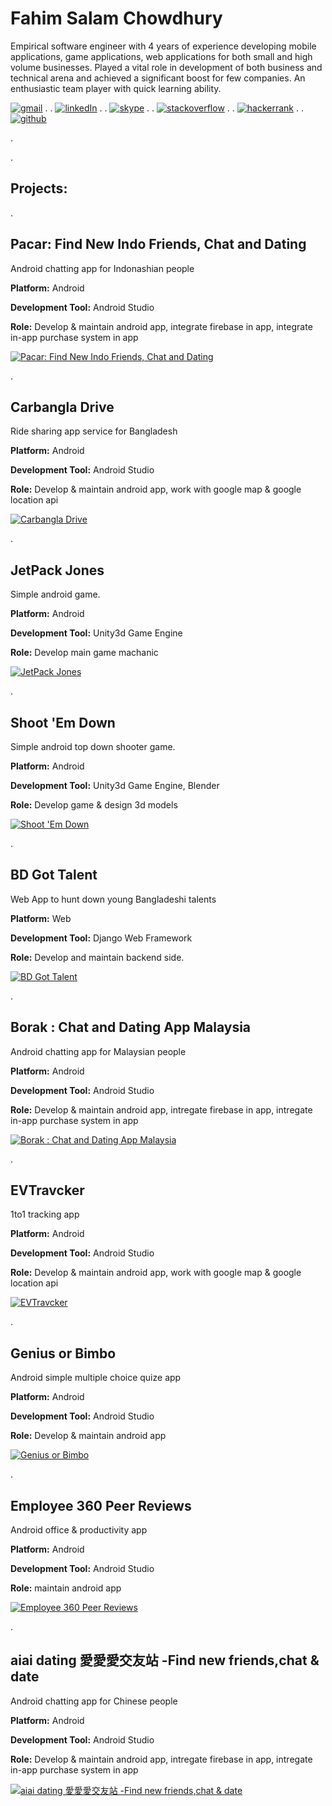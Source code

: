 # Fahim Salam Chowdhury

Empirical software engineer with 4 years of experience developing mobile applications, game applications, web applications for both small and high volume businesses. Played a vital role in development of both business and technical arena and achieved a significant boost for few companies. An enthusiastic team player with quick learning ability.

<a href="mailto:fahim.cse11@gmail.com"> <img src="https://i.postimg.cc/L4LfT5Tf/600px-Gmail-Icon-svg.png" alt="gmail"></a>
. .
[![linkedIn](https://i.postimg.cc/nV2dk3Tq/027-linkedin.png)](https://www.linkedin.com/in/fahim-salam-chowdhury-73872b111/ "linkedIn")
. .
[![skype](https://i.postimg.cc/y62w9QNn/015-skype.png)](https://join.skype.com/invite/cneoIHb0cmLx "skype")
. .
[![stackoverflow](https://i.postimg.cc/02ZLz8LR/so-icon.png)](https://stackoverflow.com/users/2768706/fahim-salam-chowdhury "stackoverflow")
. .
[![hackerrank](https://i.postimg.cc/SxSVzCcD/hackerrank.jpg)](https://www.hackerrank.com/fahim_cse11 "hackerrank")
. .
[![github](https://i.postimg.cc/Vs9jB5fT/github.png)](https://github.com/fahim44 "github")

.

.

## Projects:

.

Pacar: Find New Indo Friends, Chat and Dating
--------------------------------------------- 

Android chatting app for Indonashian people

**Platform:** Android

**Development Tool:** Android Studio

**Role:** Develop & maintain android app, integrate firebase in app, integrate in-app purchase system in app

[![Pacar: Find New Indo Friends, Chat and Dating](https://lh3.googleusercontent.com/uXo2e3665RlfJl78xI9iXNjyq2SakJbj028aRvM-EuRT169en3dyj6tbkVeeSwfEC2RQ=s180)](https://play.google.com/store/apps/details?id=com.frenclub.fcsocial "Pacar: Find New Indo Friends, Chat and Dating")

.

Carbangla Drive
---------------

Ride sharing app service for Bangladesh

**Platform:** Android

**Development Tool:** Android Studio

**Role:** Develop & maintain android app, work with google map & google location api

[![Carbangla Drive](https://lh3.googleusercontent.com/JS_wKLqj34uOOh2ncjc-67HR6E76ZnYs2AxEyJiCe9vlNzObxkKX_DJz4XljVo4P-E4=s180)](https://play.google.com/store/apps/details?id=com.carbangla.drive "Carbangla Drive")

.

JetPack Jones
-------------

Simple android game.

**Platform:** Android

**Development Tool:** Unity3d Game Engine

**Role:** Develop main game machanic

[![JetPack Jones](https://lh3.googleusercontent.com/MRYE_0RFtCfx1afO9N1yWfcQf-e0MIMBsBclKUExb_oYKwmk2bq1z3SM_8993rgHyA=s180)](https://play.google.com/store/apps/details?id=com.evwwa.JetPackJones "JetPack Jones")

.

Shoot 'Em Down
--------------

Simple android top down shooter game.

**Platform:** Android

**Development Tool:** Unity3d Game Engine, Blender

**Role:** Develop game & design 3d models

[![Shoot 'Em Down](https://lh3.googleusercontent.com/l6oSPBvh4h2sBjonT78oMneQ3SZrmfsBkz1JfCsYn9b_X53O1f_Pacm7cbIN63ShSupV=s180)](https://play.google.com/store/apps/details?id=com.astro_monkey.shoot_em_down "Shoot 'Em Down")

.


BD Got Talent
-------------

Web App to hunt down young Bangladeshi talents

**Platform:** Web

**Development Tool:** Django Web Framework

**Role:** Develop and maintain backend side.

[![BD Got Talent](https://i.postimg.cc/mDwyrnJV/Logo2.png)](https://www.bdgottalent.com/ "BDGotTalent")

.

Borak : Chat and Dating App Malaysia
------------------------------------ 

Android chatting app for Malaysian people

**Platform:** Android

**Development Tool:** Android Studio

**Role:** Develop & maintain android app, intregate firebase in app, intregate in-app purchase system in app

[![Borak : Chat and Dating App Malaysia](https://lh3.googleusercontent.com/5KB2nLXOtSPAQM5_2Lmc7s70NgTucSnWo3rZf6A_Nwj9mardaMQLh4b9Zae--JPmS9o=s180)](https://play.google.com/store/apps/details?id=com.frenclub.borak "Borak : Chat and Dating App Malaysia")

.


EVTravcker
-----------

1to1 tracking app

**Platform:** Android

**Development Tool:** Android Studio

**Role:** Develop & maintain android app, work with google map & google location api

[![EVTravcker](https://lh3.googleusercontent.com/WT3YWf8tspGnVUJhFdSuKZE_ZEWEgA144bKLrkchJBK7bJhDvjIJGTlhOVRAVlyua3ri=s180)](https://play.google.com/store/apps/details?id=com.evwwa.evtracker "EVTravcker")

.

Genius or Bimbo
--------------- 

Android simple multiple choice quize app

**Platform:** Android

**Development Tool:** Android Studio

**Role:** Develop & maintain android app

[![Genius or Bimbo](https://lh3.googleusercontent.com/7nK70Ium4PJCGhTk1Q2AdcZDv5wDUs7QxZ4jqbtp8TwPDG_1ddOLBpwY06yQozRDdf8=s180)](https://play.google.com/store/apps/details?id=com.cheesecake.fahim.geniusorbimbo "Genius or Bimbo")

.

Employee 360 Peer Reviews
-------------------------

Android office & productivity app

**Platform:** Android

**Development Tool:** Android Studio

**Role:** maintain android app

[![Employee 360 Peer Reviews](https://lh3.googleusercontent.com/kiLOtoLcAaCtjh8mj9yluh8HsbN1eS6uBf5b7OzfrIsaovA8jWCJIq-wgfA41chS5A=s180)](https://play.google.com/store/apps/details?id=com.foovii.apraise "Employee 360 Peer Reviews")

.

aiai dating 愛愛愛交友站 -Find new friends,chat & date
----------------------------------------------------- 

Android chatting app for Chinese people

**Platform:** Android

**Development Tool:** Android Studio

**Role:** Develop & maintain android app, intregate firebase in app, intregate in-app purchase system in app

[![aiai dating 愛愛愛交友站 -Find new friends,chat & date](https://lh3.googleusercontent.com/o1Iiy1FbZDlbozrfrmpqoxt7YSGQ7D9IovQ6Ru9Br866sb5C_pG-Q-7hD4b4-js_qg=s180)](https://play.google.com/store/apps/details?id=com.frenclub.ai_aiDating "aiai dating 愛愛愛交友站 -Find new friends,chat & date")
